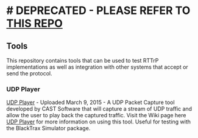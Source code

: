 # # DEPRECATED - PLEASE REFER TO [THIS REPO](https://github.com/RTTrP/RTTrP-v1.8.7.0)

## Tools

This repository contains tools that can be used to test RTTrP implementations as well as integration with other systems that accept or send the protocol.

### **UDP Player**

[UDP Player](https://cast.sharefile.com/d/s62d28f94aaa4a7e9) - Uploaded March 9, 2015 - A UDP Packet Capture tool developed by CAST Software that will capture a stream of UDP traffic and allow the user to play back the captured traffic. Visit the Wiki page here [UDP Player]() for more information on using this tool. Useful for testing with the BlackTrax Simulator package.
